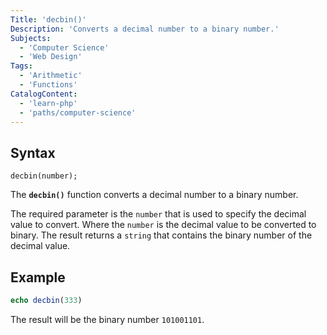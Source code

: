 ```yaml
---
Title: 'decbin()'
Description: 'Converts a decimal number to a binary number.'
Subjects:
  - 'Computer Science'
  - 'Web Design'
Tags:
  - 'Arithmetic'
  - 'Functions'
CatalogContent:
  - 'learn-php'
  - 'paths/computer-science'
---
```


## Syntax

```pseudo
decbin(number); 
```

The **`decbin()`** function converts a decimal number to a binary number.

The required parameter is the `number` that is used to specify the decimal value to convert. Where the `number` is the decimal value to be converted to binary. The result returns a `string` that contains the binary number of the decimal value.

## Example

```php
echo decbin(333)
```

The result will be the binary number `101001101`.
